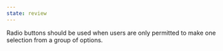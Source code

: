 ```yaml
---
state: review
---
```


Radio buttons should be used when users are only permitted to make one selection from a group of options.